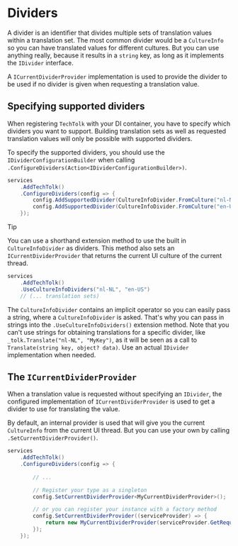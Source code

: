
# Dividers

A divider is an identifier that divides multiple sets of translation values
within a translation set. The most common divider would be a `CultureInfo` so
you can have translated values for different cultures. But you can use anything
really, because it results in a `string` key, as long as it implements the
`IDivider` interface.

A `ICurrentDividerProvider` implementation is used to provide the divider to be
used if no divider is given when requesting a translation value.

## Specifying supported dividers

When registering `TechTolk` with your DI container, you have to specify which
dividers you want to support. Building translation sets as well as requested
translation values will only be possible with supported dividers.

To specify the supported dividers, you should use the 
`IDividerConfigurationBuilder` when calling 
`.ConfigureDividers(Action<IDividerConfigurationBuilder>)`.

```csharp
services
    .AddTechTolk()
    .ConfigureDividers(config => {
        config.AddSupportedDivider(CultureInfoDivider.FromCulture("nl-NL"));
        config.AddSupportedDivider(CultureInfoDivider.FromCulture("en-US"));
    });
```

> [!TIP]
> You can use a shorthand extension method to use the built in
> `CultureInfoDivider` as dividers. This method also sets an
> `ICurrentDividerProvider` that returns the current UI culture of the current
> thread.
>
> ```csharp
> services
>     .AddTechTolk()
>     .UseCultureInfoDividers("nl-NL", "en-US")
>     // (... translation sets)
> ```
>
> The `CultureInfoDivider` contains an implicit operator so you can easily pass
> a string, where a `CultureInfoDivider` is asked. That's why you can pass in
> strings into the `.UseCultureInfoDividers()` extension method. Note that you
> can't use strings for obtaining translations for a specific divider, like
> `_tolk.Translate("nl-NL", "MyKey")`, as it will be seen as a call to
> `Translate(string key, object? data)`. Use an actual `IDivider` implementation
> when needed.


## The `ICurrentDividerProvider`

When a translation value is requested without specifying an `IDivider`, the
configured implementation of `ICurrentDividerProvider` is used to get a divider
to use for translating the value.

By default, an internal provider is used that will give you the current
`CultureInfo` from the current UI thread. But you can use your own by calling
`.SetCurrentDividerProvider()`.

```csharp
services
    .AddTechTolk()
    .ConfigureDividers(config => {
        
        // ...

        // Register your type as a singleton
        config.SetCurrentDividerProvider<MyCurrentDividerProvider>();

        // or you can register your instance with a factory method
        config.SetCurrentDividerProvider((serviceProvider) => {
            return new MyCurrentDividerProvider(serviceProvider.GetRequiredService<MyDependentService>());
        });
    });
```
